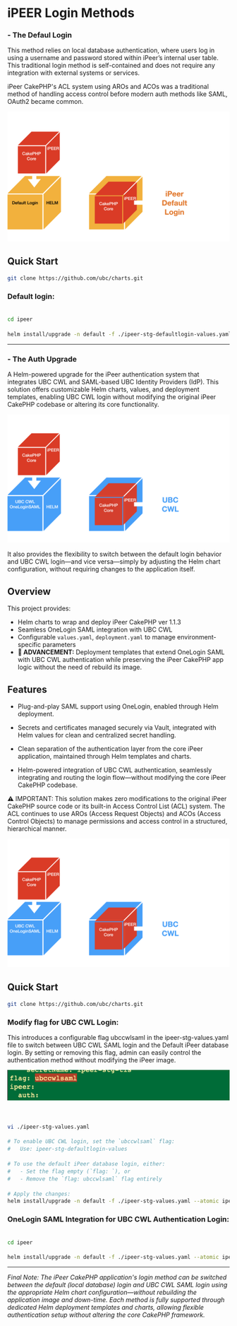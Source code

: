 # iPEER Login Methods

### - The Defaul Login

This method relies on local database authentication, where users log in using a username and password stored within iPeer’s internal user table. This traditional login method is self-contained and does not require any integration with external systems or services.

iPeer CakePHP's ACL system using AROs and ACOs was a traditional method of handling access control before modern auth methods like SAML, OAuth2 became common.


![alt text](image-1.png)

##  Quick Start

``` bash
git clone https://github.com/ubc/charts.git

```

### Default login:

```bash

cd ipeer

helm install/upgrade -n default -f ./ipeer-stg-defaultlogin-values.yaml --atomic ipeer-stg ./charts/ipeer
```

-----------


### - The Auth Upgrade 

A Helm-powered upgrade for the iPeer authentication system that integrates UBC CWL and SAML-based UBC Identity Providers (IdP). This solution offers customizable Helm charts, values, and deployment templates, enabling UBC CWL login without modifying the original iPeer CakePHP codebase or altering its core functionality.


![alt text](image-2.png)

It also provides the flexibility to switch between the default login behavior and UBC CWL login—and vice versa—simply by adjusting the Helm chart configuration, without requiring changes to the application itself.


## Overview

This project provides:

-  Helm charts to wrap and deploy iPeer CakePHP ver 1.1.3
-  Seamless OneLogin SAML integration with UBC CWL 
-  Configurable `values.yaml`, `deployment.yaml` to manage environment-specific parameters
-  **🚀 ADVANCEMENT:** Deployment templates that extend OneLogin SAML with UBC CWL authentication while preserving the iPeer CakePHP app logic without the need of rebuild its image. 

## Features

- Plug-and-play SAML support using OneLogin, enabled through Helm deployment.

- Secrets and certificates managed securely via Vault, integrated with Helm values for clean and centralized secret handling.

- Clean separation of the authentication layer from the core iPeer application, maintained through Helm templates and charts.

- Helm-powered integration of UBC CWL authentication, seamlessly integrating and routing the login flow—without modifying the core iPeer CakePHP codebase.

⚠️ IMPORTANT: This solution makes zero modifications to the original iPeer CakePHP source code or its built-in Access Control List (ACL) system. The ACL continues to use AROs (Access Request Objects) and ACOs (Access Control Objects) to manage permissions and access control in a structured, hierarchical manner.



![alt text](image-2.png)

##  Quick Start

``` bash
git clone https://github.com/ubc/charts.git

```

### Modify flag for UBC CWL Login:

This introduces a configurable flag ubccwlsaml in the ipeer-stg-values.yaml file to switch between UBC CWL SAML login and the Default iPeer database login. By setting or removing this flag, admin can easily control the authentication method without modifying the iPeer image. 

![alt text](image-3.png)

```bash


vi ./ipeer-stg-values.yaml

# To enable UBC CWL login, set the `ubccwlsaml` flag:
#   Use: ipeer-stg-defaultlogin-values

# To use the default iPeer database login, either:
#   - Set the flag empty (`flag: `), or
#   - Remove the `flag: ubccwlsaml` flag entirely

# Apply the changes:
helm install/upgrade -n default -f ./ipeer-stg-values.yaml --atomic ipeer-stg ./charts/ipeer


```


### OneLogin SAML Integration for UBC CWL Authentication Login:

```bash

cd ipeer

helm install/upgrade -n default -f ./ipeer-stg-values.yaml --atomic ipeer-stg ./charts/ipeer
```

------------------

*Final Note: The iPeer CakePHP application's login method can be switched between the default (local database) login and UBC CWL SAML login using the appropriate Helm chart configuration—without rebuilding the application image and down-time. Each method is fully supported through dedicated Helm deployment templates and charts, allowing flexible authentication setup without altering the core CakePHP framework.*

